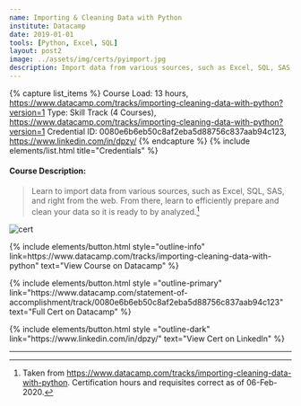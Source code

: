 ```yaml
---
name: Importing & Cleaning Data with Python
institute: Datacamp
date: 2019-01-01
tools: [Python, Excel, SQL]
layout: post2
image: ../assets/img/certs/pyimport.jpg
description: Import data from various sources, such as Excel, SQL, SAS, and right from the web. Prepare and clean your data so it is ready to by analyzed.
---
```


{% capture list_items %}
Course Load: 13 hours, https://www.datacamp.com/tracks/importing-cleaning-data-with-python?version=1
Type: Skill Track (4 Courses), https://www.datacamp.com/tracks/importing-cleaning-data-with-python?version=1
Credential ID: 0080e6b6eb50c8af2eba5d88756c837aab94c123, https://www.linkedin.com/in/dpzy/
{% endcapture %}
{% include elements/list.html title="Credentials" %}

<!-- Long Desc -->
#### Course Description:
> Learn to import data from various sources, such as Excel, SQL, SAS, and right from the web. From there, learn to efficiently prepare and clean your data so it is ready to by analyzed.[^1]
<!-- End Desc -->

![cert]({{page.image}})

<p class="text-center">
{% include elements/button.html style="outline-info" link=https://www.datacamp.com/tracks/importing-cleaning-data-with-python" text="View Course on Datacamp" %}
</p>

<p class="text-center">
{% include elements/button.html style ="outline-primary" link="https://www.datacamp.com/statement-of-accomplishment/track/0080e6b6eb50c8af2eba5d88756c837aab94c123" text="Full Cert on Datacamp" %}
</p>

<p class="text-center">
{% include elements/button.html style ="outline-dark" link="https://www.linkedin.com/in/dpzy/" text="View Cert on LinkedIn" %}
</p>

---

[^1]: Taken from <https://www.datacamp.com/tracks/importing-cleaning-data-with-python>.  Certification hours and requisites correct as of 06-Feb-2020.
